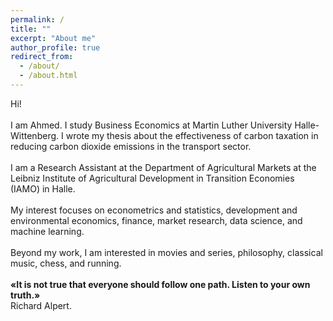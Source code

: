 ```yaml
---
permalink: /
title: ""
excerpt: "About me"
author_profile: true
redirect_from: 
  - /about/
  - /about.html
---
```


Hi! <br>
<br>
I am Ahmed. I study Business Economics at Martin Luther University Halle-Wittenberg. I wrote my thesis about the effectiveness of carbon taxation in reducing carbon dioxide emissions in the transport sector. <br>
<br>
I am a Research Assistant at the Department of Agricultural Markets at the Leibniz Institute of Agricultural Development in Transition Economies (IAMO) in Halle. <br>
<br>
My interest focuses on econometrics and statistics, development and environmental economics, finance, market research, data science, and machine learning. <br>
<br>
Beyond my work, I am interested in movies and series, philosophy, classical music, chess, and running. <br>
<br>
**«It is not true that everyone should follow one path. Listen to your own truth.»** <br>
Richard Alpert.

